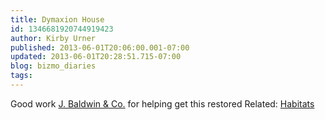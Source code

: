 ```yaml
---
title: Dymaxion House
id: 1346681920744919423
author: Kirby Urner
published: 2013-06-01T20:06:00.001-07:00
updated: 2013-06-01T20:28:51.715-07:00
blog: bizmo_diaries
tags: 
---
```


Good work [J. Baldwin & Co.](http://grunch.net/archives/38) for helping get this restored
Related: [Habitats](http://mybizmo.blogspot.com/2009/01/about-habitats.html)